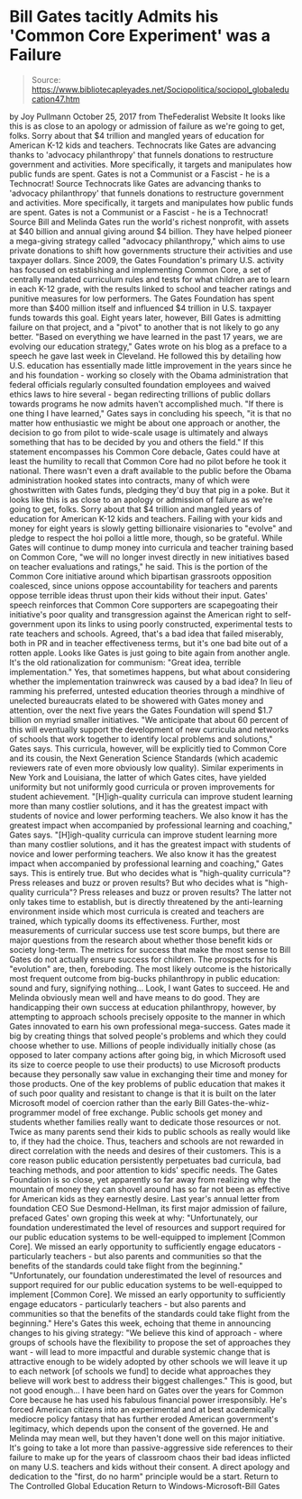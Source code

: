 # Bill Gates tacitly Admits his 'Common Core Experiment' was a Failure

> Source: https://www.bibliotecapleyades.net/Sociopolitica/sociopol_globaleducation47.htm

by Joy Pullmann October 25, 2017
from TheFederalist Website
It looks like this is as close to an apology
or admission of failure as we're going to get, folks.
Sorry about that $4 trillion and mangled years of education
for American K-12 kids and teachers.
Technocrats like Gates are advancing thanks to 'advocacy philanthropy' that funnels donations to restructure government and activities. More specifically, it targets and manipulates how public funds are spent. Gates is not a Communist or a Fascist - he is a Technocrat! Source
Technocrats like Gates are advancing thanks to 'advocacy philanthropy' that funnels donations to restructure government and activities.
More specifically, it targets and manipulates how public funds are spent.
Gates is not a Communist or a Fascist - he is a Technocrat!
Source
Bill and Melinda Gates run the world's richest nonprofit, with assets at $40 billion and annual giving around $4 billion.
They have helped pioneer a mega-giving strategy called "advocacy philanthropy," which aims to use private donations to shift how governments structure their activities and use taxpayer dollars.
Since 2009, the Gates Foundation's primary U.S. activity has focused on establishing and implementing Common Core, a set of centrally mandated curriculum rules and tests for what children are to learn in each K-12 grade, with the results linked to school and teacher ratings and punitive measures for low performers.
The Gates Foundation has spent more than $400 million itself and influenced $4 trillion in U.S. taxpayer funds towards this goal.
Eight years later, however, Bill Gates is admitting failure on that project, and a "pivot" to another that is not likely to go any better.
"Based on everything we have learned in the past 17 years, we are evolving our education strategy," Gates wrote on his blog as a preface to a speech he gave last week in Cleveland.
He followed this by detailing how U.S. education has essentially made little improvement in the years since he and his foundation - working so closely with the Obama administration that federal officials regularly consulted foundation employees and waived ethics laws to hire several - began redirecting trillions of public dollars towards programs he now admits haven't accomplished much.
"If there is one thing I have learned," Gates says in concluding his speech, "it is that no matter how enthusiastic we might be about one approach or another, the decision to go from pilot to wide-scale usage is ultimately and always something that has to be decided by you and others the field."
If this statement encompasses his Common Core debacle, Gates could have at least the humility to recall that Common Core had no pilot before he took it national.
There wasn't even a draft available to the public before the Obama administration hooked states into contracts, many of which were ghostwritten with Gates funds, pledging they'd buy that pig in a poke.
But it looks like this is as close to an apology or admission of failure as we're going to get, folks.
Sorry about that $4 trillion and mangled years of education for American K-12 kids and teachers. Failing with your kids and money for eight years is slowly getting billionaire visionaries to "evolve" and pledge to respect the hoi polloi a little more, though, so be grateful.
While Gates will continue to dump money into curricula and teacher training based on Common Core,
"we will no longer invest directly in new initiatives based on teacher evaluations and ratings," he said.
This is the portion of the Common Core initiative around which bipartisan grassroots opposition coalesced, since unions oppose accountability for teachers and parents oppose terrible ideas thrust upon their kids without their input.
Gates' speech reinforces that Common Core supporters are scapegoating their initiative's poor quality and transgression against the American right to self-government upon its links to using poorly constructed, experimental tests to rate teachers and schools.
Agreed, that's a bad idea that failed miserably, both in PR and in teacher effectiveness terms, but it's one bad bite out of a rotten apple.
Looks like Gates is just going to bite again from another angle.
It's the old rationalization for communism:
"Great idea, terrible implementation."
Yes, that sometimes happens, but what about considering whether the implementation trainwreck was caused by a bad idea?
In lieu of ramming his preferred, untested education theories through a mindhive of unelected bureaucrats elated to be showered with Gates money and attention, over the next five years the Gates Foundation will spend $1.7 billion on myriad smaller initiatives.
"We anticipate that about 60 percent of this will eventually support the development of new curricula and networks of schools that work together to identify local problems and solutions," Gates says.
This curricula, however, will be explicitly tied to Common Core and its cousin, the Next Generation Science Standards (which academic reviewers rate of even more obviously low quality).
Similar experiments in New York and Louisiana, the latter of which Gates cites, have yielded uniformity but not uniformly good curricula or proven improvements for student achievement.
"[H]igh-quality curricula can improve student learning more than many costlier solutions, and it has the greatest impact with students of novice and lower performing teachers. We also know it has the greatest impact when accompanied by professional learning and coaching," Gates says.
"[H]igh-quality curricula can improve student learning more than many costlier solutions, and it has the greatest impact with students of novice and lower performing teachers.
We also know it has the greatest impact when accompanied by professional learning and coaching," Gates says.
This is entirely true.
But who decides what is "high-quality curricula"? Press releases and buzz or proven results?
But who decides what is "high-quality curricula"?
Press releases and buzz or proven results?
The latter not only takes time to establish, but is directly threatened by the anti-learning environment inside which most curricula is created and teachers are trained, which typically dooms its effectiveness.
Further, most measurements of curricular success use test score bumps, but there are major questions from the research about whether those benefit kids or society long-term.
The metrics for success that make the most sense to Bill Gates do not actually ensure success for children. The prospects for his "evolution" are, then, foreboding.
The most likely outcome is the historically most frequent outcome from big-bucks philanthropy in public education:
sound and fury, signifying nothing...
Look, I want Gates to succeed.
He and Melinda obviously mean well and have means to do good.
They are handicapping their own success at education philanthropy, however, by attempting to approach schools precisely opposite to the manner in which Gates innovated to earn his own professional mega-success.
Gates made it big by creating things that solved people's problems and which they could choose whether to use.
Millions of people individually initially chose (as opposed to later company actions after going big, in which Microsoft used its size to coerce people to use their products) to use Microsoft products because they personally saw value in exchanging their time and money for those products.
One of the key problems of public education that makes it of such poor quality and resistant to change is that it is built on the later Microsoft model of coercion rather than the early Bill Gates-the-whiz-programmer model of free exchange.
Public schools get money and students whether families really want to dedicate those resources or not.
Twice as many parents send their kids to public schools as really would like to, if they had the choice. Thus, teachers and schools are not rewarded in direct correlation with the needs and desires of their customers. This is a core reason public education persistently perpetuates bad curricula, bad teaching methods, and poor attention to kids' specific needs.
The Gates Foundation is so close, yet apparently so far away from realizing why the mountain of money they can shovel around has so far not been as effective for American kids as they earnestly desire.
Last year's annual letter from foundation CEO Sue Desmond-Hellman, its first major admission of failure, prefaced Gates' own groping this week at why:
"Unfortunately, our foundation underestimated the level of resources and support required for our public education systems to be well-equipped to implement [Common Core]. We missed an early opportunity to sufficiently engage educators - particularly teachers - but also parents and communities so that the benefits of the standards could take flight from the beginning."
"Unfortunately, our foundation underestimated the level of resources and support required for our public education systems to be well-equipped to implement [Common Core].
We missed an early opportunity to sufficiently engage educators - particularly teachers - but also parents and communities so that the benefits of the standards could take flight from the beginning."
Here's Gates this week, echoing that theme in announcing changes to his giving strategy:
"We believe this kind of approach - where groups of schools have the flexibility to propose the set of approaches they want - will lead to more impactful and durable systemic change that is attractive enough to be widely adopted by other schools we will leave it up to each network [of schools we fund] to decide what approaches they believe will work best to address their biggest challenges."
This is good, but not good enough...
I have been hard on Gates over the years for Common Core because he has used his fabulous financial power irresponsibly.
He's forced American citizens into an experimental and at best academically mediocre policy fantasy that has further eroded American government's legitimacy, which depends upon the consent of the governed.
He and Melinda may mean well, but they haven't done well on this major initiative.
It's going to take a lot more than passive-aggressive side references to their failure to make up for the years of classroom chaos their bad ideas inflicted on many U.S. teachers and kids without their consent.
A direct apology and dedication to the "first, do no harm" principle would be a start.
Return to The Controlled Global Education
Return to Windows-Microsoft-Bill Gates
